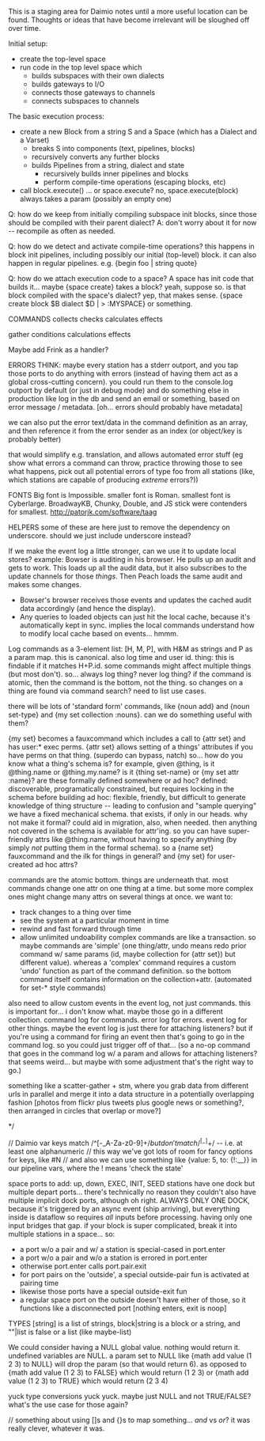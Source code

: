 This is a staging area for Daimio notes until a more useful location can be found. Thoughts or ideas that have become irrelevant will be sloughed off over time.





  Initial setup:
  - create the top-level space 
  - run code in the top level space which
    - builds subspaces with their own dialects
    - builds gateways to I/O
    - connects those gateways to channels
    - connects subspaces to channels

  The basic execution process:
  - create a new Block from a string S and a Space (which has a Dialect and a Varset)
    - breaks S into components (text, pipelines, blocks)
    - recursively converts any further blocks
    - builds Pipelines from a string, dialect and state
      - recursively builds inner pipelines and blocks
      - perform compile-time operations (escaping blocks, etc)
  - call block.execute() ... or space.execute? no, space.execute(block) always takes a param (possibly an empty one)
    
      
  
  Q: how do we keep from initially compiling subspace init blocks, since those should be compiled with their parent dialect? 
  A: don't worry about it for now -- recompile as often as needed.
  
  Q: how do we detect and activate compile-time operations? this happens in block init pipelines, including possibly our initial (top-level) block. it can also happen in regular pipelines. e.g. {begin foo | string quote}
  
  Q: how do we attach execution code to a space? A space has init code that builds it... maybe {space create} takes a block? yeah, suppose so. is that block compiled with the space's dialect? yep, that makes sense. {space create block $B dialect $D | > :MYSPACE} or something.



COMMANDS
collects
checks
calculates
effects

gather
conditions
calculations
effects

Maybe add Frink as a handler?


ERRORS
THINK: maybe every station has a stderr outport, and you tap those ports to do anything with errors (instead of having them act as a global cross-cutting concern). you could run them to the console.log outport by default (or just in debug mode) and do something else in production like log in the db and send an email or something, based on error message / metadata. [oh... errors should probably have metadata]

we can also put the error text/data in the command definition as an array, and then reference it from the error sender as an index (or object/key is probably better)

that would simplify e.g. translation, and allows automated error stuff (eg show what errors a command can throw, practice throwing those to see what happens, pick out all potential errors of type foo from all stations (like, which stations are capable of producing *extreme* errors?))


FONTS
Big font is Impossible. smaller font is Roman. smallest font is Cyberlarge. BroadwayKB, Chunky, Double, and JS stick were contenders for smallest.
http://patorjk.com/software/taag


HELPERS
some of these are here just to remove the dependency on underscore. should we just include underscore instead?




  If we make the event log a little stronger, can we use it to update local stores? 
  example: Bowser is auditing in his browser. He pulls up an audit and gets to work. This loads up all the audit data, but it also subscribes to the update channels for those _things_. Then Peach loads the same audit and makes some changes. 
  - Bowser's browser receives those events and updates the cached audit data accordingly (and hence the display).
  - Any queries to loaded objects can just hit the local cache, because it's automatically kept in sync.
 implies the local commands understand how to modify local cache based on events... hmmm.
 
 Log commands as a 3-element list: [H, M, P], with H&M as strings and P as a param map. this is canonical. also log time and user id. 
 thing: this is findable if it matches H+P.id. some commands might affect multiple things (but most don't). so... always log thing? never log thing? if the command is atomic, then the command is the bottom, not the thing. so changes on a thing are found via command search? need to list use cases. 
 
 there will be lots of 'standard form' commands, like {noun add} and {noun set-type} and {my set collection :nouns}. can we do something useful with them? 
 
 {my set} becomes a fauxcommand which includes a call to {attr set} and has user:* exec perms.
 {attr set} allows setting of a things' attributes if you have perms on that thing. (superdo can bypass, natch)
 so... how do you know what a thing's schema is? for example, given @thing, is it @thing.name or @thing.my.name?
 is it {thing set-name} or {my set attr :name}? are these formally defined somewhere or ad hoc? 
 defined: discoverable, programatically constrained, but requires locking in the schema before building
 ad hoc: flexible, friendly, but difficult to generate knowledge of thing structure -- leading to confusion and "sample querying"
 we have a fixed mechanical schema. that exists, if only in our heads. why not make it formal? could aid in migration, also, when needed.
 then anything not covered in the schema is available for attr'ing. so you can have super-friendly attrs like @thing.name, without having to specify anything (by simply *not* putting them in the formal schema).
 so a {name set} fauxcommand and the ilk for things in general? and {my set} for user-created ad hoc attrs?
 
 commands are the atomic bottom. things are underneath that. most commands change one attr on one thing at a time. but some more complex ones might change many attrs on several things at once. we want to:
 - track changes to a thing over time
 - see the system at a particular moment in time
 - rewind and fast forward through time
 - allow unlimited undoability
 complex commands are like a transaction. so maybe commands are 'simple' (one thing/attr, undo means redo prior command w/ same params (id, maybe collection for {attr set}) but different value). 
 whereas a 'complex' command requires a custom 'undo' function as part of the command definition. so the bottom command itself contains information on the collection+attr. (automated for set-* style commands)
 
 also need to allow custom events in the event log, not just commands. this is important for... i don't know what. maybe those go in a different collection. command log for commands. error log for errors. event log for other things. maybe the event log is just there for attaching listeners? but if you're using a command for firing an event then that's going to go in the command log. so you could just trigger off of that...
 (so a no-op command that goes in the command log w/ a param and allows for attaching listeners? that seems weird... but maybe with some adjustment that's the right way to go.)
  
  
  
  something like a scatter-gather + stm, where you grab data from different urls in parallel and merge it into a data structure in a potentially overlapping fashion [photos from flickr plus tweets plus google news or something?, then arranged in circles that overlap or move?]
  
  
*/

// Daimio var keys match /^[-_A-Za-z0-9]+$/ but don't match /^[_-]+$/ -- i.e. at least one alphanumeric
// this way we've got lots of room for fancy options for keys, like #N
// and also we can use something like {value: 5, to: {!:__}} in our pipeline vars, where the ! means 'check the state'



space ports to add: up, down, EXEC, INIT, SEED
stations have one dock but multiple depart ports... there's technically no reason they couldn't also have multiple implicit dock ports, although oh right. ALWAYS ONLY ONE DOCK, because it's triggered by an async event (ship arriving), but everything inside is dataflow so requires *all* inputs before processing. having only one input bridges that gap. if your block is super complicated, break it into multiple stations in a space...
so: 
- a port w/o a pair and w/ a station is special-cased in port.enter
- a port w/o a pair and w/o a station is errored in port.enter
- otherwise port.enter calls port.pair.exit
- for port pairs on the 'outside', a special outside-pair fun is activated at pairing time
- likewise those ports have a special outside-exit fun
- a regular space port on the outside doesn't have either of those, so it functions like a disconnected port [nothing enters, exit is noop]


TYPES
[string] is a list of strings, block|string is a block or a string, and ""|list is false or a list (like maybe-list)

We could consider having a NULL global value. nothing would return it. 
undefined variables are NULL. a param set to NULL like {math add value (1 2 3) to NULL} will drop the param (so that would return 6). as opposed to {math add value (1 2 3) to FALSE} which would return (1 2 3) or {math add value (1 2 3) to TRUE} which would return (2 3 4)

yuck type conversions yuck yuck. 
maybe just NULL and not TRUE/FALSE? what's the use case for those again?

// something about using []s and {}s to map something... _and_ vs _or_? it was really clever, whatever it was.


